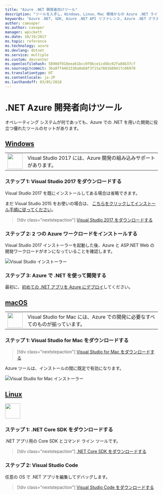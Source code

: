 ```yaml
---
title: "Azure .NET 開発者向けツール"
description: "ツールを入手し、Windows、Linux、Mac 環境からの Azure .NET ライブラリの使用を始めてください。"
keywords: "Azure .NET, SDK, Azure .NET API リファレンス, Azure .NET クラス ライブラリ"
author: camsoper
ms.author: casoper
manager: wpickett
ms.date: 10/19/2017
ms.topic: reference
ms.technology: azure
ms.devlang: dotnet
ms.service: multiple
ms.custom: devcenter
ms.openlocfilehash: 5890df018eea61bcc0f8bce1cd4bc02fa84b37cf
ms.sourcegitcommit: 3ba0ff4463338a0ab0f3f15a7601b89417c06970
ms.translationtype: HT
ms.contentlocale: ja-JP
ms.lasthandoff: 03/05/2018
---
```

# <a name="tools-for-net-azure-developers"></a>.NET Azure 開発者向けツール

オペレーティング システムが何であっても、Azure での .NET を用いた開発に役立つ優れたツールのセットがあります。

## <a name="windowstabwindows"></a>[Windows](#tab/windows)

<table>
  <tr>
    <td width="50">
        <img src="https://docs.microsoft.com/en-us/media/logos/logo_vs-ide.svg" width="50" height="50"></img>
    </td>
    <td>
Visual Studio 2017 には、Azure 開発の組み込みサポートがあります。
    </td>
  </tr>
</table>

### <a name="step-1-download-visual-studio-2017"></a>ステップ 1: Visual Studio 2017 をダウンロードする

Visual Studio 2017 を既にインストールしてある場合は省略できます。

まだ Visual Studio 2015 をお使いの場合は、  [こちらをクリックしてインストール手順に従ってください](dotnet-sdk-vs2015-install.md)。

> [!div class="nextstepaction"]
> [Visual Studio 2017 をダウンロードする](https://www.visualstudio.com/downloads/)


### <a name="step-2-install-the-two-azure-workloads"></a>ステップ 2: 2 つの Azure ワークロードをインストールする

Visual Studio 2017 インストーラーを起動した後、Azure と ASP.NET Web の開発ワークロードがオンになっていることを確認します。

![Visual Studio インストーラー](media/dotnet-tools/azure-workloads.png)

### <a name="step-3-develop-with-net-on-azure"></a>ステップ 3: Azure で .NET を使って開発する

最初に、[初めての .NET アプリを Azure にデプロイ](https://docs.microsoft.com/azure/app-service-web/app-service-web-get-started-dotnet)してください。


## <a name="macostabmacos"></a>[macOS](#tab/macos)
<table>
  <tr>
    <td width="50">
        <img src="https://docs.microsoft.com/en-us/media/logos/logo_vs-mac.svg" width="50" height="50"></img>
    </td>
    <td>
Visual Studio for Mac には、Azure での開発に必要なすべてのものが揃っています。
    </td>
  </tr>
</table>


### <a name="step-1-download-visual-studio-for-mac"></a>ステップ 1: Visual Studio for Mac をダウンロードする

> [!div class="nextstepaction"]
> [Visual Studio for Mac をダウンロードする](https://www.visualstudio.com/vs/visual-studio-mac/)

Azure ツールは、インストールの間に既定で有効になります。

![Visual Studio for Mac インストーラー](media/dotnet-tools/azure-vsmac.png)

## <a name="linuxtablinux"></a>[Linux](#tab/linux)

<img src="https://docs.microsoft.com/en-us/visualstudio/products/images/vs-code.svg" width="50" height="50"></img>

### <a name="step-1-download-net-core-sdk"></a>ステップ 1: .NET Core SDK をダウンロードする

.NET アプリ用の Core SDK とコマンド ライン ツールです。

> [!div class="nextstepaction"]
> [.NET Core SDK をダウンロードする](https://www.microsoft.com/net/core)

### <a name="step-2-visual-studio-code"></a>ステップ 2: Visual Studio Code

任意の OS で .NET アプリを編集してデバッグします。

> [!div class="nextstepaction"]
> [Visual Studio Code をダウンロードする](https://code.visualstudio.com)